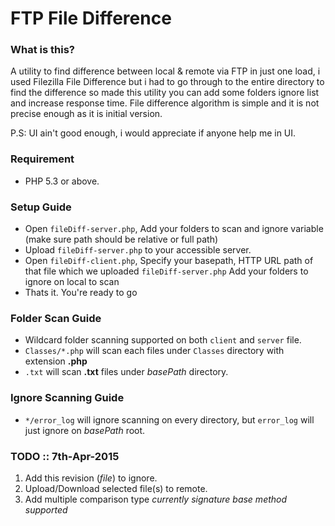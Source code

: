 # FTP File Difference #

### What is this? ###

A utility to find difference between local & remote via FTP in just one load, i used Filezilla File Difference but i had to go through to the entire directory to find the difference so made this utility you can add some folders ignore list and increase response time. File difference algorithm is simple and it is not precise enough as it is initial version.

P.S: UI ain't good enough, i would appreciate if anyone help me in UI.

### Requirement ###
* PHP 5.3 or above.

### Setup Guide ###

* Open `fileDiff-server.php`, Add your folders to scan and ignore variable (make sure path should be relative or full path)
* Upload `fileDiff-server.php` to your accessible server.
* Open `fileDiff-client.php`, Specify your basepath, HTTP URL path of that file which we uploaded `fileDiff-server.php` Add your folders to ignore on local to scan
* Thats it. You're ready to go

### Folder Scan Guide ###
* Wildcard folder scanning supported on both `client` and `server` file.
* `Classes/*.php` will scan each files under `Classes` directory with extension **.php**
* `.txt` will scan **.txt** files under *basePath* directory.

### Ignore Scanning Guide ###
* `*/error_log` will ignore scanning on every directory, but `error_log` will just ignore on *basePath* root.

### TODO :: 7th-Apr-2015 ###
1. Add this revision (*file*) to ignore.
2. Upload/Download selected file(s) to remote.
3. Add multiple comparison type *currently signature base method supported*